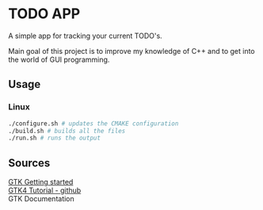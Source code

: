 # TODO APP

A simple app for tracking your current TODO's.

Main goal of this project is to improve my knowledge
of C++ and to get into the world of GUI programming.

## Usage
### Linux
```sh
./configure.sh # updates the CMAKE configuration
./build.sh # builds all the files
./run.sh # runs the output
```

## Sources
[GTK Getting started](https://www.gtk.org/docs/getting-started/hello-world/) <br>
[GTK4 Tutorial - github](https://github.com/ToshioCP/Gtk4-tutorial) <br>
GTK Documentation <br>